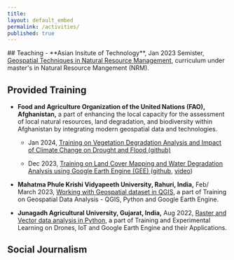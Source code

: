 ```yaml
---
title:
layout: default_embed
permalink: /activities/
published: true
---
```

<p></p>
## Teaching
- **Asian Insitute of Technology**, Jan 2023 Semister, <u>Geospatial Techniques in Natural Resource Management</u>,  curriculum under master's in Natural Resource Mangement (NRM). 

## Provided Training
- **Food and Agriculture Organization of the United Nations (FAO), Afghanistan,** a part of enhancing the local capacity for the assessment of local natural resources, land degradation, and biodiversity within Afghanistan by integrating modern geospatial data and technologies.
    - Jan 2024, <u>Training on Vegetation Degradation Analysis and Impact of Climate Change on Drought and Flood </u> [<u>(github)</u>](https://github.com/hillsonghimire/EO-training-resources/blob/main/gee_py/05.VegetationDegradationStudies/CompoundIndices(VCI%2C_TCI%2C_VHI).ipynb)
    
    - Dec 2023, <u>Training on Land Cover Mapping and Water Degradation Analysis using Google Earth Engine (GEE) </u>([github](https://github.com/hillsonghimire/EO-training-resources/blob/main/gee_py/01.GettingStarted/GEE_GettingStarted.ipynb), [video](https://youtu.be/BUxUzVeP-xY))


- **Mahatma Phule Krishi Vidyapeeth University, Rahuri, India,** Feb/ March 2023, <u>Working with Geospatial dataset in QGIS</u>, a part of Training on Geospatial Data Analysis - QGIS, Python and Google Earth Engine.

- **Junagadh Agricultural University, Gujarat, India,**  Aug 2022, <u>Raster and Vector data analysis in Python</u>, a part of Training and Experimental Learning on Drones, IoT and Google Earth Engine and their Applications.

## Social Journalism
<!-- 1. [Lorem Name](), "*Lorem Ipsum Thesis Title*", BS 22/23, University of Lorem
2. [Lorem Name](), "*Lorem Ipsum Thesis Title*", BS 22/23, University of Lorem
3. [Lorem Name](), "*Lorem Ipsum Thesis Title*", BS 22/23, University of Lorem -->

<!--  THE SOCIAL MEDIA FEED HERE COMES FROM default_embed.html in _layouts -->